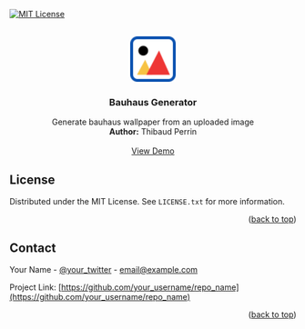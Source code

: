 <div id="top"></div>

<!-- PROJECT SHIELDS -->
[![MIT License][license-shield]][license-url]

<!-- PROJECT LOGO -->
<br />
<div align="center">
  <a href="https://github.com/othneildrew/Best-README-Template">
    <img src="public/bauhaus-generator-logo.svg" alt="Logo" width="80" height="80">
  </a>

  <h3 align="center">Bauhaus Generator</h3>

  <p align="center">
    Generate bauhaus wallpaper from an uploaded image
    <br />
    <strong>Author:</strong> Thibaud Perrin
    <br />
    <br />
    <a href="https://perrinthibaud.github.io/bauhaus-generator/">View Demo</a>
  </p>
</div>

<!-- LICENSE -->
## License

Distributed under the MIT License. See `LICENSE.txt` for more information.

<p align="right">(<a href="#top">back to top</a>)</p>

<!-- CONTACT -->
## Contact

Your Name - [@your_twitter](https://twitter.com/your_username) - email@example.com

Project Link: [https://github.com/your_username/repo_name](https://github.com/your_username/repo_name)

<p align="right">(<a href="#top">back to top</a>)</p>


<!-- MARKDOWN LINKS & IMAGES -->
<!-- https://www.markdownguide.org/basic-syntax/#reference-style-links -->
[license-shield]: https://img.shields.io/github/license/PerrinThibaud/bauhaus-generator.svg?style=for-the-badge
[license-url]: https://github.com/PerrinThibaud/bauhaus-generator/blob/master/LICENSE.txt